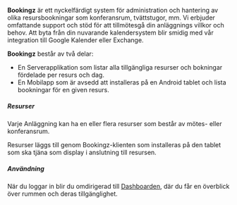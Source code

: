**Bookingz** är ett nyckelfärdigt system för administration och hantering av olika resursbookningar som
konferansrum, tvättstugor, mm. Vi erbjuder omfattande support och stöd för att tillmötesgå din anläggnings villkor och behov. Att byta från din nuvarande kalendersystem blir smidig med vår integration till Google Kalender eller Exchange.


**Bookingz** består av två delar:

* En Serverapplikation som listar alla tillgängliga resurser och bokningar fördelade per resurs och dag.
* En Mobilapp som är avsedd att installeras på en Android tablet och lista bookningar för en given resurs.

##### Resurser

Varje Anläggning kan ha en eller flera resurser som består av mötes- eller konferansrum.

Resurser läggs till genom Bookingz-klienten som installeras på den tablet som ska tjäna som display i anslutning till resursen.

##### Användning
När du loggar in blir du omdirigerad till [Dashboarden](/dashboard), där du får en överblick över rummen och deras tillgänglighet.
